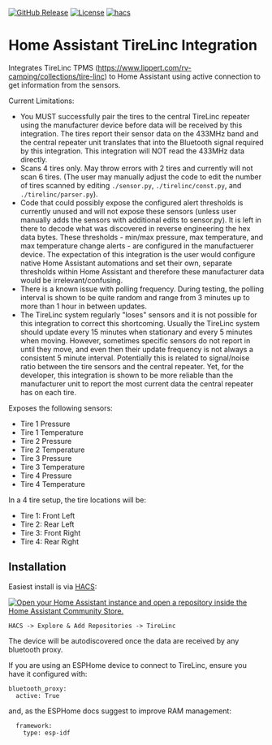 [![GitHub Release](https://img.shields.io/github/release/k3vmcd/ha-tirelinc.svg?style=flat-square)](https://github.com/k3vmcd/ha-tirelinc/releases)
[![License](https://img.shields.io/github/license/k3vmcd/ha-tirelinc.svg?style=flat-square)](LICENSE)
[![hacs](https://img.shields.io/badge/HACS-default-orange.svg?style=flat-square)](https://hacs.xyz)


# Home Assistant TireLinc Integration
Integrates TireLinc TPMS (https://www.lippert.com/rv-camping/collections/tire-linc) to Home Assistant using active connection to get information from the sensors.

Current Limitations:
 - You MUST successfully pair the tires to the central TireLinc repeater using the manufacturer device before data will be received by this integration. The tires report their sensor data on the 433MHz band and the central repeater unit translates that into the Bluetooth signal required by this integration. This integration will NOT read the 433MHz data directly.
 - Scans 4 tires only. May throw errors with 2 tires and currently will not scan 6 tires. (The user may manually adjust the code to edit the number of tires scanned by editing `./sensor.py`, `./tirelinc/const.py`, and `./tirelinc/parser.py`).
 - Code that could possibly expose the configured alert thresholds is currently unused and will not expose these sensors (unless user manually adds the sensors with additional edits to sensor.py). It is left in there to decode what was discovered in reverse engineering the hex data bytes. These thresholds - min/max pressure, max temperature, and max temperature change alerts - are configured in the manufactuerer device. The expectation of this integration is the user would configure native Home Assistant automations and set their own, separate thresholds within Home Assistant and therefore these manufacturer data would be irrelevant/confusing.
 - There is a known issue with polling frequency. During testing, the polling interval is shown to be quite random and range from 3 minutes up to more than 1 hour in between updates.
 - The TireLinc system regularly "loses" sensors and it is not possible for this integration to correct this shortcoming. Usually the TireLinc system should update every 15 minutes when stationary and every 5 minutes when moving. However, sometimes specific sensors do not report in until they move, and even then their update frequency is not always a consistent 5 minute interval. Potentially this is related to signal/noise ratio between the tire sensors and the central repeater. Yet, for the developer, this integration is shown to be more reliable than the manufacturer unit to report the most current data the central repeater has on each tire.
 

Exposes the following sensors:
 - Tire 1 Pressure
 - Tire 1 Temperature
 - Tire 2 Pressure
 - Tire 2 Temperature
 - Tire 3 Pressure
 - Tire 3 Temperature
 - Tire 4 Pressure
 - Tire 4 Temperature

In a 4 tire setup, the tire locations will be:
 - Tire 1: Front Left
 - Tire 2: Rear Left
 - Tire 3: Front Right
 - Tire 4: Rear Right

## Installation

Easiest install is via [HACS](https://hacs.xyz/):

[![Open your Home Assistant instance and open a repository inside the Home Assistant Community Store.](https://my.home-assistant.io/badges/hacs_repository.svg)](https://my.home-assistant.io/redirect/hacs_repository/?owner=k3vmcd&repository=ha-tirelinc&category=integration)

`HACS -> Explore & Add Repositories -> TireLinc`

The device will be autodiscovered once the data are received by any bluetooth proxy.

If you are using an ESPHome device to connect to TireLinc, ensure you have it configured with:

```
bluetooth_proxy:
  active: True
```
and, as the ESPHome docs suggest to improve RAM management:
```
  framework:
    type: esp-idf
```
